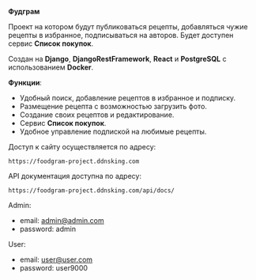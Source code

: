 **Фудграм**

Проект на котором будут публиковаться рецепты, добавляться чужие рецепты в избранное, подписываться на авторов.
Будет доступен сервис **Список покупок**.

Создан на **Django**, **DjangoRestFramework**, **React** и **PostgreSQL** с использованием **Docker**.

**Функции**:

- Удобный поиск, добавление рецептов в избранное и подписку.
- Размещение рецепта с возможностью загрузить фото.
- Создание своих рецептов и редактирование.
- Сервис **Список покупок**.
- Удобное управление подпиской на любимые рецепты.

Доступ к сайту осуществляется по адресу:
```
https://foodgram-project.ddnsking.com
```

API документация доступна по адресу:
```
https://foodgram-project.ddnsking.com/api/docs/
```

Admin:
- email: admin@admin.com
- password: admin

User:
- email: user@user.com
- password: user9000